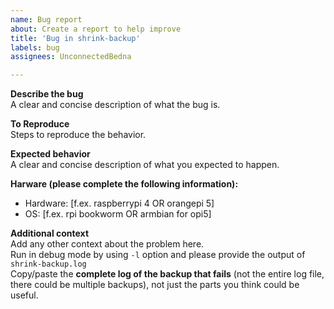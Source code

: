 ```yaml
---
name: Bug report
about: Create a report to help improve
title: 'Bug in shrink-backup'
labels: bug
assignees: UnconnectedBedna

---
```


**Describe the bug**  
A clear and concise description of what the bug is.

**To Reproduce**  
Steps to reproduce the behavior.

**Expected behavior**  
A clear and concise description of what you expected to happen.

**Harware (please complete the following information):**  
 - Hardware: [f.ex. raspberrypi 4 OR orangepi 5]
 - OS: [f.ex. rpi bookworm OR armbian for opi5]

**Additional context**  
Add any other context about the problem here.  
Run in debug mode by using `-l` option and please provide the output of `shrink-backup.log`  
Copy/paste the **complete log of the backup that fails** (not the entire log file, there could be multiple backups), not just the parts you think could be useful.
